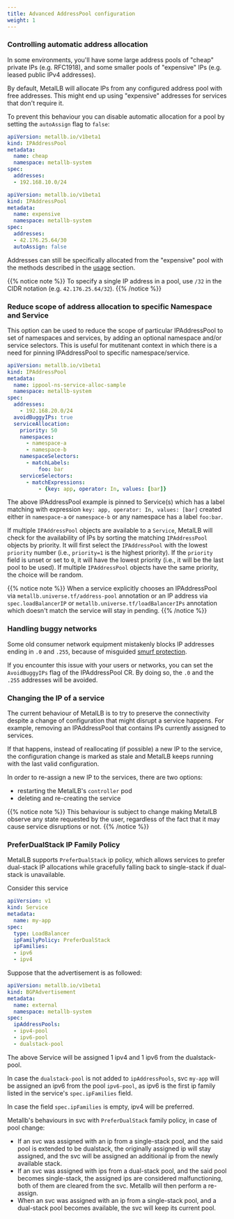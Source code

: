 ```yaml
---
title: Advanced AddressPool configuration
weight: 1
---
```


### Controlling automatic address allocation

In some environments, you'll have some large address pools of "cheap"
private IPs (e.g. RFC1918), and some smaller pools of "expensive" IPs
(e.g. leased public IPv4 addresses).

By default, MetalLB will allocate IPs from any configured address pool
with free addresses. This might end up using "expensive" addresses for
services that don't require it.

To prevent this behaviour you can disable automatic allocation for a pool
by setting the `autoAssign` flag to `false`:

```yaml
apiVersion: metallb.io/v1beta1
kind: IPAddressPool
metadata:
  name: cheap
  namespace: metallb-system
spec:
  addresses:
  - 192.168.10.0/24
```

```yaml
apiVersion: metallb.io/v1beta1
kind: IPAddressPool
metadata:
  name: expensive
  namespace: metallb-system
spec:
  addresses:
  - 42.176.25.64/30
  autoAssign: false
```

Addresses can still be specifically allocated from the "expensive"
pool with the methods described in
the [usage](/usage/#requesting-specific-ips) section.

{{% notice note %}}
To specify a single IP address in a pool, use `/32` in the CIDR notation
(e.g. `42.176.25.64/32`).
{{% /notice %}}

### Reduce scope of address allocation to specific Namespace and Service

This option can be used to reduce the scope of particular IPAddressPool
to set of namespaces and services, by adding an optional namespace
and/or service selectors.
This is useful for mutitenant context in which there is a need for pinning
IPAddressPool to specific namespace/service.

```yaml
apiVersion: metallb.io/v1beta1
kind: IPAddressPool
metadata:
  name: ippool-ns-service-alloc-sample
  namespace: metallb-system
spec:
  addresses:
    - 192.168.20.0/24
  avoidBuggyIPs: true
  serviceAllocation:
    priority: 50
    namespaces:
      - namespace-a
      - namespace-b
    namespaceSelectors:
      - matchLabels:
          foo: bar
    serviceSelectors:
      - matchExpressions:
          - {key: app, operator: In, values: [bar]}
```

The above IPAddressPool example is pinned to Service(s) which has a label
matching with expression `key: app, operator: In, values: [bar]` created
either in `namespace-a` or `namespace-b` or any namespace has a label
`foo:bar`.

If multiple `IPAddressPool` objects are available to a `Service`, MetalLB will
check for the availability of IPs by sorting the matching `IPAddressPool`
objects by priority.
It will first select the `IPAddressPool` with the lowest `priority` number
(i.e., `priority=1` is the highest priority).
If the `priority` field is unset or set to `0`, it will have the lowest
priority (i.e., it will be the last pool to be used).
If multiple `IPAddressPool` objects have the same priority, the choice will be
random.

{{% notice note %}}
When a service explicitly chooses an IPAddressPool via `metallb.universe.tf/address-pool`
annotation or an IP address via `spec.loadBalancerIP` or `metallb.universe.tf/loadBalancerIPs`
annotation which doesn't match the service will stay in pending.
{{% /notice %}}

### Handling buggy networks

Some old consumer network equipment mistakenly blocks IP addresses
ending in `.0` and `.255`, because of
misguided
[smurf protection](https://en.wikipedia.org/wiki/Smurf_attack).

If you encounter this issue with your users or networks, you can
set the `AvoidBuggyIPs` flag of the IPAddressPool CR.
By doing so, the `.0` and the `.255` addresses will be avoided.

### Changing the IP of a service

The current behaviour of MetalLB is to try to preserve the connectivity despite a change of
configuration that might disrupt a service happens. For example, removing an IPAddressPool that
contains IPs currently assigned to services.

If that happens, instead of reallocating (if possible) a new IP to the service, the configuration change
is marked as stale and MetalLB keeps running with the last valid configuration.

In order to re-assign a new IP to the services, there are two options:

- restarting the MetalLB's `controller` pod
- deleting and re-creating the service

{{% notice note %}}
This behaviour is subject to change making MetalLB observe any state requested by the user, regardless
of the fact that it may cause service disruptions or not.
{{% /notice %}}

### PreferDualStack IP Family Policy

MetalLB supports `PreferDualStack` ip policy, which allows services to prefer
dual-stack IP allocations while gracefully falling back to single-stack if
dual-stack is unavailable.

Consider this service

```yaml
apiVersion: v1
kind: Service
metadata:
  name: my-app
spec:
  type: LoadBalancer
  ipFamilyPolicy: PreferDualStack
  ipFamilies:
  - ipv6
  - ipv4
```

Suppose that the advertisement is as followed:

```yaml
apiVersion: metallb.io/v1beta1
kind: BGPAdvertisement
metadata:
  name: external
  namespace: metallb-system
spec:
  ipAddressPools:
  - ipv4-pool
  - ipv6-pool
  - dualstack-pool
```

The above Service will be assigned 1 ipv4 and 1 ipv6 from the dualstack-pool.

In case the `dualstack-pool` is not added to `ipAddressPools`, svc `my-app` will
be assigned an ipv6 from the pool `ipv6-pool`, as ipv6 is the first ip family
listed in the service's `spec.ipFamilies` field.

In case the field `spec.ipFamilies` is empty, ipv4 will be preferred.

Metallb's behaviours in svc with `PreferDualStack` family policy, in case of pool
change:

- If an svc was assigned with an ip from a single-stack pool, and the said pool is
extended to be dualstack, the originally assigned ip will stay assigned, and
the svc will be assigned an additional ip from the newly available stack.
- If an svc was assigned with ips from a dual-stack pool, and the said pool
becomes single-stack, the assigned ips are considered malfunctioning, both of
them are cleared from the svc. Metallb will then perform a re-assign.
- When an svc was assigned with an ip from a single-stack pool, and a dual-stack
pool becomes available, the svc will keep its current pool.
